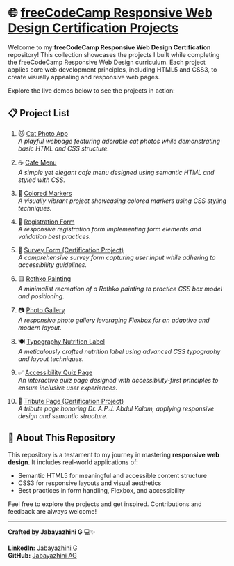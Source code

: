 # 🌐 [freeCodeCamp Responsive Web Design Certification Projects](https://www.freecodecamp.org/learn/2022/responsive-web-design/)

Welcome to my **freeCodeCamp Responsive Web Design Certification** repository! This collection showcases the projects I built while completing the freeCodeCamp Responsive Web Design curriculum. Each project applies core web development principles, including HTML5 and CSS3, to create visually appealing and responsive web pages.

Explore the live demos below to see the projects in action:

## 📋 Project List

1. 🐱 [Cat Photo App](https://cat-photo-app-freecodecamp-project.netlify.app/)  
   *A playful webpage featuring adorable cat photos while demonstrating basic HTML and CSS structure.*

2. ☕ [Cafe Menu](https://cafe-menu-freecodecamp-project.netlify.app/)  
   *A simple yet elegant cafe menu designed using semantic HTML and styled with CSS.*

3. 🎨 [Colored Markers](https://colored-markers-freecodecamp-project.netlify.app/)  
   *A visually vibrant project showcasing colored markers using CSS styling techniques.*

4. 📄 [Registration Form](https://registration-form-freecodecampproject.netlify.app/)  
   *A responsive registration form implementing form elements and validation best practices.*

5. 📝 [Survey Form (Certification Project)](https://survey-form-free-code-camp-project.netlify.app/)  
   *A comprehensive survey form capturing user input while adhering to accessibility guidelines.*

6. 🟨 [Rothko Painting](https://rothko-painting-freecodecamp-project.netlify.app/)  
   *A minimalist recreation of a Rothko painting to practice CSS box model and positioning.*

7. 📷 [Photo Gallery](https://flexbox-photogallery-freecodecamp.netlify.app/)  
   *A responsive photo gallery leveraging Flexbox for an adaptive and modern layout.*

8. 🍽️ [Typography Nutrition Label](https://typography-freecodecamp-project.netlify.app/)  
   *A meticulously crafted nutrition label using advanced CSS typography and layout techniques.*

9. ✅ [Accessibility Quiz Page](https://accessibility-learning-freecodecamp.netlify.app/)  
   *An interactive quiz page designed with accessibility-first principles to ensure inclusive user experiences.*

10. 🏅 [Tribute Page (Certification Project)](https://dr-apjkalam-tribute-page-freecodecamp.netlify.app/)  
   *A tribute page honoring Dr. A.P.J. Abdul Kalam, applying responsive design and semantic structure.*

## 📌 About This Repository

This repository is a testament to my journey in mastering **responsive web design**. It includes real-world applications of:

- Semantic HTML5 for meaningful and accessible content structure
- CSS3 for responsive layouts and visual aesthetics
- Best practices in form handling, Flexbox, and accessibility

Feel free to explore the projects and get inspired. Contributions and feedback are always welcome!

---

**Crafted by Jabayazhini G** 💻✨


**LinkedIn:** [Jabayazhini G](https://www.linkedin.com/in/jabayazhini-ag/)  
**GitHub:** [Jabayazhini AG](https://github.com/jabayazhini-ag)
